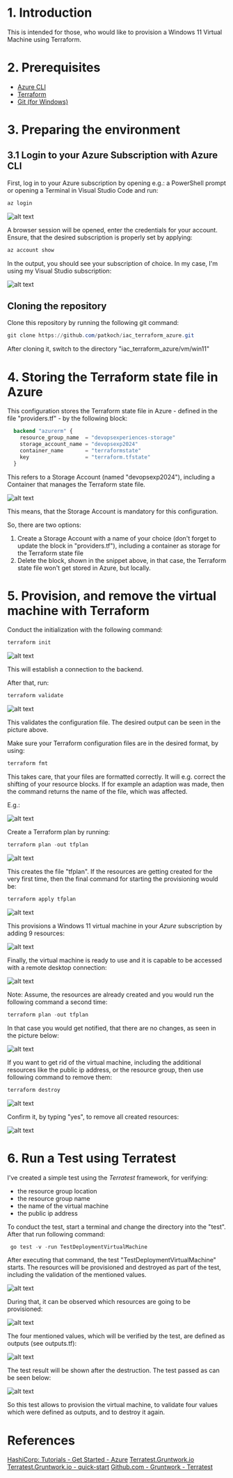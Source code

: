 # 1. Introduction

This is intended for those, who would like to provision a Windows 11 Virtual Machine using Terraform.

# 2. Prerequisites
 - [Azure CLI](https://learn.microsoft.com/en-us/cli/azure/install-azure-cli)
 - [Terraform](https://developer.hashicorp.com/terraform/downloads)
 - [Git (for Windows)](https://gitforwindows.org/)

# 3. Preparing the environment

## 3.1 Login to your Azure Subscription with Azure CLI

First, log in to your Azure subscription by opening e.g.: a PowerShell prompt or opening a Terminal in Visual Studio Code and run:

``` powershell
az login
```

![alt text](pictures/00_az-login.png)

A browser session will be opened, enter the credentials for your account.
Ensure, that the desired subscription is properly set by applying:

``` powershell
az account show
```
In the output, you should see your subscription of choice. In my case, I'm using my Visual Studio subscription:

![alt text](pictures/01_az-account-show.png)

## Cloning the repository

Clone this repository by running the following git command:

``` powershell
git clone https://github.com/patkoch/iac_terraform_azure.git
```

After cloning it, switch to the directory "iac_terraform_azure/vm/win11"

# 4. Storing the Terraform state file in Azure

This configuration stores the Terraform state file in Azure - defined in the file "providers.tf" - by the following block:

``` terraform
  backend "azurerm" {
    resource_group_name  = "devopsexperiences-storage"
    storage_account_name = "devopsexp2024"
    container_name       = "terraformstate"
    key                  = "terraform.tfstate"
  }
```

This refers to a Storage Account (named "devopsexp2024"), including a Container that manages the Terraform state file.

![alt text](pictures/00_storage_account_new.png)

This means, that the Storage Account is mandatory for this configuration.

So, there are two options:

1. Create a Storage Account with a name of your choice (don't forget to update the block in "providers.tf"), including a container as storage for the Terraform state file 
2. Delete the block, shown in the snippet above, in that case, the Terraform state file won't get stored in Azure, but locally.


# 5. Provision, and remove the virtual machine with Terraform

Conduct the initialization with the following command:

``` powershell
terraform init
```
![alt text](pictures/02_terraform_init.png)

This will establish a connection to the backend.

After that, run:

``` powershell
terraform validate
```

![alt text](pictures/03_terraform_validate.png)

This validates the configuration file. The desired output can be seen in the picture above.

Make sure your Terraform configuration files are in the desired format, by using:

``` powershell
terraform fmt
```

This takes care, that your files are formatted correctly. It will e.g. correct the shifting of your resource blocks.
If for example an adaption was made, then the command returns the name of the file, which was affected.

E.g.:

![alt text](pictures/04_terraform_fmt.png)

Create a Terraform plan by running:

``` powershell
terraform plan -out tfplan
```

![alt text](pictures/05_terraform_plan.png)

This creates the file "tfplan". If the resources are getting created for the very first time, then the final command for starting the provisioning would be:

``` powershell
terraform apply tfplan
```

![alt text](pictures/06_terraform_apply.png)

This provisions a Windows 11 virtual machine in your *Azure* subscription by adding 9 resources:

![alt text](pictures/06_terraform_apply-complete.png)

Finally, the virtual machine is ready to use and it is capable to be accessed with a remote desktop connection:

![alt text](pictures/07_azure_portal_vm.png)

Note:
Assume, the resources are already created and you would run the following command a second time:

``` powershell
terraform plan -out tfplan
```

In that case you would get notified, that there are no changes, as seen in the picture below:

![alt text](pictures/08_terraform_plan_vm_exitsts_already.png)

If you want to get rid of the virtual machine, including the additional resources like the public ip address, or the resource group, then use following command to remove them:

``` powershell
terraform destroy
```

![alt text](pictures/10_terraform_destroy.png)

Confirm it, by typing "yes", to remove all created resources:

![alt text](pictures/10_terraform_destroy_confirm.png)

# 6. Run a Test using Terratest 

I've created a simple test using the *Terratest* framework, for verifying:
 * the resource group location
 * the resource group name
 * the name of the virtual machine
 * the public ip address

To conduct the test, start a terminal and change the directory into the "test". After that run following command:

``` powershell
 go test -v -run TestDeploymentVirtualMachine
```

After executing that command, the test "TestDeploymentVirtualMachine" starts. The resources will be provisioned and destroyed as part of the test, including the validation of the mentioned values.

![alt text](pictures/11_terratest_start_test.png)

During that, it can be observed which resources are going to be provisioned:

![alt text](pictures/12_terratest_provisioning.png)

The four mentioned values, which will be verified by the test, are defined as outputs (see outputs.tf):

![alt text](pictures/13_terratest_apply_complete.png)

The test result will be shown after the destruction. The test passed as can be seen below:

![alt text](pictures/14_terratest_destroy_ressources.png)

So this test allows to provision the virtual machine, to validate four values which were defined as outputs, and to destroy it again.

# References

[HashiCorp: Tutorials - Get Started - Azure](https://developer.hashicorp.com/terraform/tutorials/azure-get-started)
[Terratest.Gruntwork.io](https://terratest.gruntwork.io/)
[Terratest.Gruntwork.io - quick-start](https://terratest.gruntwork.io/docs/getting-started/quick-start/)
[Github.com - Gruntwork - Terratest](https://github.com/gruntwork-io/terratest/tree/master/examples/terraform-hello-world-example)
